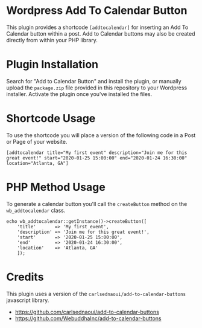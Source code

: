 # Wordpress Add To Calendar Button

This plugin provides a shortcode `[addtocalendar]` for inserting an Add To Calendar button within a post.  Add to Calendar buttons may also be created directly from within your PHP library.

# Plugin Installation

Search for "Add to Calendar Button" and install the plugin, or manually upload the `package.zip` file provided in this repository to your Wordpress installer.  Activate the plugin once you've installed the files.
  
# Shortcode Usage

To use the shortcode you will place a version of the following code in a Post or Page of your website.

```
[addtocalendar title="My first event" description="Join me for this great event!" start="2020-01-25 15:00:00" end="2020-01-24 16:30:00" location="Atlanta, GA"]
```

# PHP Method Usage

To generate a calendar button you'll call the `createButton` method on the `wb_addtocalendar` class.

```
echo wb_addtocalendar::getInstance()->createButton([
	'title'       => 'My first event',
	'description' => 'Join me for this great event!',
	'start'       => '2020-01-25 15:00:00',
	'end'         => '2020-01-24 16:30:00',
	'location'    => 'Atlanta, GA'
	]);
```

# Credits

This plugin uses a version of the `carlsednaoui/add-to-calendar-buttons` javascript library.
- https://github.com/carlsednaoui/add-to-calendar-buttons
- https://github.com/WebuddhaInc/add-to-calendar-buttons
